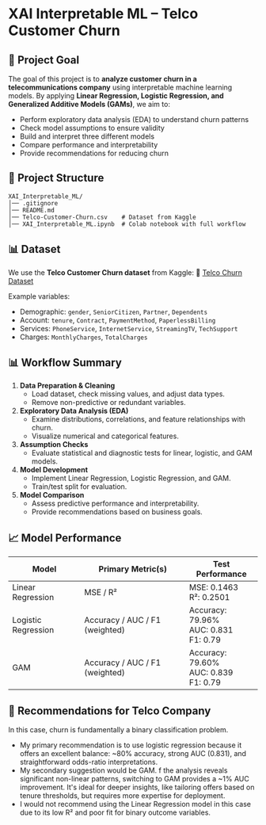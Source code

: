 # XAI Interpretable ML – Telco Customer Churn

## 🎯 Project Goal
The goal of this project is to **analyze customer churn in a telecommunications company** using interpretable machine learning models. By applying **Linear Regression, Logistic Regression, and Generalized Additive Models (GAMs)**, we aim to:
* Perform exploratory data analysis (EDA) to understand churn patterns
* Check model assumptions to ensure validity
* Build and interpret three different models
* Compare performance and interpretability
* Provide recommendations for reducing churn

## 📂 Project Structure

```
XAI_Interpretable_ML/
│── .gitignore               
│── README.md                 
│── Telco-Customer-Churn.csv    # Dataset from Kaggle
│── XAI_Interpretable_ML.ipynb  # Colab notebook with full workflow
```

## 📊 Dataset

We use the **Telco Customer Churn dataset** from Kaggle:
🔗 [Telco Churn Dataset](https://www.kaggle.com/datasets/blastchar/telco-customer-churn/code)

Example variables:

* Demographic: `gender`, `SeniorCitizen`, `Partner`, `Dependents`
* Account: `tenure`, `Contract`, `PaymentMethod`, `PaperlessBilling`
* Services: `PhoneService`, `InternetService`, `StreamingTV`, `TechSupport`
* Charges: `MonthlyCharges`, `TotalCharges`


## 📊 Workflow Summary
1. **Data Preparation & Cleaning**
   * Load dataset, check missing values, and adjust data types.
   * Remove non-predictive or redundant variables.
2. **Exploratory Data Analysis (EDA)**
   * Examine distributions, correlations, and feature relationships with churn.
   * Visualize numerical and categorical features.
3. **Assumption Checks**
   * Evaluate statistical and diagnostic tests for linear, logistic, and GAM models.
4. **Model Development**
   * Implement Linear Regression, Logistic Regression, and GAM.
   * Train/test split for evaluation.
5. **Model Comparison**
   * Assess predictive performance and interpretability.
   * Provide recommendations based on business goals.

## 📈 Model Performance

| Model              | Primary Metric(s)             | Test Performance                               |
|--------------------|-------------------------------|------------------------------------------------|
| Linear Regression  | MSE / R²                      | MSE: 0.1463<br>R²: 0.2501                      |
| Logistic Regression| Accuracy / AUC / F1 (weighted)| Accuracy: 79.96%<br>AUC: 0.831<br>F1: 0.79     |
| GAM                | Accuracy / AUC / F1 (weighted)| Accuracy: 79.60%<br>AUC: 0.839<br>F1: 0.79     |


## 📌 Recommendations for Telco Company

In this case, churn is fundamentally a binary classification problem.
* My primary recommendation is to use logistic regression because it offers an excellent balance: ~80% accuracy, strong AUC (0.831), and straightforward odds-ratio interpretations.
* My secondary suggestion would be GAM. f the analysis reveals significant non-linear patterns, switching to GAM provides a ~1% AUC improvement. It's ideal for deeper insights, like tailoring offers based on tenure thresholds, but requires more expertise for deployment.
* I would not recommend using the Linear Regression model in this case due to its low R² and poor fit for binary outcome variables.







